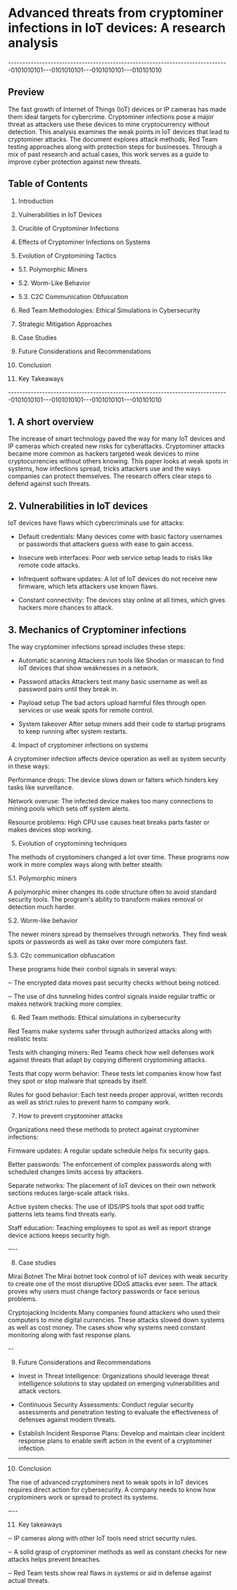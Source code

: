 
# Advanced threats from cryptominer infections in IoT devices: A research analysis

------------------------------------------------------------------------------0101010101---0101010101---0101010101---010101010

## Preview 

The fast growth of Internet of Things (IoT) devices or IP cameras has made them ideal targets for cybercrime. 
Cryptominer infections pose a major threat as attackers use these devices to mine cryptocurrency without detection. 
This analysis examines the weak points in IoT devices that lead to cryptominer attacks. 
The document explores attack methods, Red Team testing approaches along with protection steps for businesses. 
Through a mix of past research and actual cases, this work serves as a guide to improve cyber protection against 
new threats.




## Table of Contents

1. Introduction

2. Vulnerabilities in IoT Devices

3. Crucible of Cryptominer Infections 

4. Effects of Cryptominer Infections on Systems

5. Evolution of Cryptomining Tactics 

- 5.1. Polymorphic Miners

- 5.2. Worm-Like Behavior

- 5.3. C2C Communication Obfuscation

6. Red Team Methodologies: Ethical Simulations in Cybersecurity

7. Strategic Mitigation Approaches

8. Case Studies

9. Future Considerations and Recommendations

10. Conclusion

11. Key Takeaways

------------------------------------------------------------------------------0101010101---0101010101---0101010101---010101010

## 1. A short overview

The increase of smart technology paved the way for many IoT devices and IP cameras which created new risks for cyberattacks.
Cryptominer attacks became more common as hackers targeted weak devices to mine cryptocurrencies without others knowing. 
This paper looks at weak spots in systems, how infections spread, tricks attackers use and the ways companies 
can protect themselves. The research offers clear steps to defend against such threats.

## 2. Vulnerabilities in IoT devices

IoT devices have flaws which cybercriminals use for attacks:

- Default credentials: Many devices come with basic factory usernames or passwords that attackers guess with ease to gain access.

- Insecure web interfaces: Poor web service setup leads to risks like remote code attacks.

- Infrequent software updates: A lot of IoT devices do not receive new firmware, which lets attackers use known flaws.

- Constant connectivity: The devices stay online at all times, which gives hackers more chances to attack.

## 3. Mechanics of Cryptominer infections

The way cryptominer infections spread includes these steps:

- Automatic scanning
Attackers run tools like Shodan or masscan to find IoT devices that show weaknesses in a network.

- Password attacks
Attackers test many basic username as well as password pairs until they break in.

- Payload setup
The bad actors upload harmful files through open services or use weak spots for remote control.

- System takeover
After setup miners add their code to startup programs to keep running after system restarts.

4. Impact of cryptominer infections on systems

A cryptominer infection affects device operation as well as system security in these ways:

Performance drops: The device slows down or falters which hinders key tasks like surveillance.

Network overuse: The infected device makes too many connections to mining pools which sets off system alerts.

Resource problems: High CPU use causes heat breaks parts faster or makes devices stop working.

5. Evolution of cryptomining techniques

The methods of cryptominers changed a lot over time. These programs now work in more complex ways along with better stealth:

5.1. Polymorphic miners

A polymorphic miner changes its code structure often to avoid standard security tools. The program's ability to transform makes removal or detection much harder.

5.2. Worm-like behavior

The newer miners spread by themselves through networks. They find weak spots or passwords as well as take over more computers fast.

5.3. C2c communication obfuscation

These programs hide their control signals in several ways:

‒ The encrypted data moves past security checks without being noticed.

‒ The use of dns tunneling hides control signals inside regular traffic or makes network tracking more complex.

6. Red Team methods: Ethical simulations in cybersecurity

Red Teams make systems safer through authorized attacks along with realistic tests:

Tests with changing miners: Red Teams check how well defenses work against threats that adapt by copying different cryptomining attacks.

Tests that copy worm behavior: These tests let companies know how fast they spot or stop malware that spreads by itself.

Rules for good behavior: Each test needs proper approval, written records as well as strict rules to prevent harm to company work.


7. How to prevent cryptominer attacks

Organizations need these methods to protect against cryptominer infections:

Firmware updates: A regular update schedule helps fix security gaps.

Better passwords: The enforcement of complex passwords along with scheduled changes limits access by attackers.

Separate networks: The placement of IoT devices on their own network sections reduces large-scale attack risks.

Active system checks: The use of IDS/IPS tools that spot odd traffic patterns lets teams find threats early.

Staff education: Teaching employees to spot as well as report strange device actions keeps security high.

‒--

8. Case studies

Mirai Botnet
The Mirai botnet took control of IoT devices with weak security to create one of the most disruptive DDoS attacks ever seen. The attack proves why users must change factory passwords or face serious problems.

Cryptojacking Incidents
Many companies found attackers who used their computers to mine digital currencies. These attacks slowed down systems as well as cost money. The cases show why systems need constant monitoring along with fast response plans.

--

9. Future Considerations and Recommendations

- Invest in Threat Intelligence: Organizations should leverage threat intelligence solutions to stay updated on emerging vulnerabilities and attack vectors.

- Continuous Security Assessments: Conduct regular security assessments and penetration testing to evaluate the effectiveness of defenses against modern threats.

- Establish Incident Response Plans: Develop and maintain clear incident response plans to enable swift action in the event of a cryptominer infection.

---

10. Conclusion

The rise of advanced cryptominers next to weak spots in IoT devices requires direct action for cybersecurity. A company needs to know how cryptominers work or spread to protect its systems.

‒--

11. Key takeaways

‒ IP cameras along with other IoT tools need strict security rules.

‒ A solid grasp of cryptominer methods as well as constant checks for new attacks helps prevent breaches.

‒ Red Team tests show real flaws in systems or aid in defense against actual threats.

